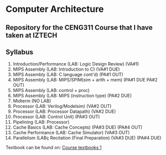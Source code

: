# Computer Architecture
## Repository for the CENG311 Course that I have taken at IZTECH

## Syllabus 
1. Introduction/Performance (LAB: Logic Design Review) (VA#1)
2. MIPS Assembly (LAB: Introduction to C) (VA#1 DUE)
3. MIPS Assembly (LAB: C language cont'd) (PA#1 OUT)
4. MIPS Assembly (LAB: MIPS/SPIM(sim + arith + mem) (PA#1 DUE PA#2 OUT) 
5. MIPS Assembly (LAB: control + proc) 
6. MIPS Assembly (LAB: MIPS (instruction type) (PA#2 DUE)
7. Midterm (NO LAB) 
8. Processor (LAB: Verilog/Modelsim) (VA#2 OUT)
9. Processor (LAB: Processor Datapath) (VA#2 DUE)
10. Processor (LAB: Control Unit) (PA#3 OUT)
11. Pipelining (LAB: Processor)
12. Cache Basics (LAB: Cache Concepts) (PA#3 DUE) (PA#4 OUT) 
13. Cache Performance (LAB: Cache Simulator) (VA#3 OUT) 
14. Parallelism (LABç Recitation (Final Preparation) (VA#3 DUE) (PA#4 DUE)

Textbook can be found on: [Course textbooks 1](/Textbook1)
